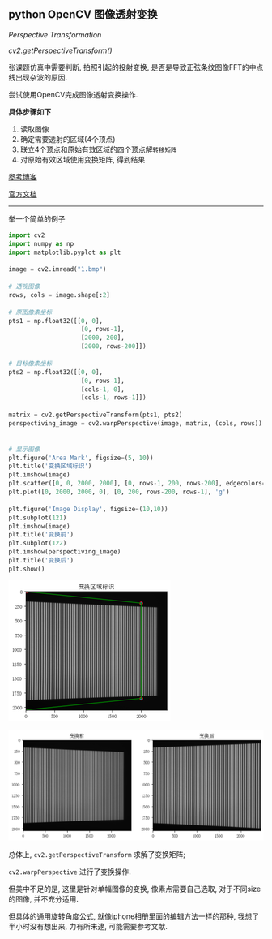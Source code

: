 ## python OpenCV 图像透射变换

*Perspective Transformation*

*cv2.getPerspectiveTransform()*

张课题仿真中需要判断, 拍照引起的投射变换, 是否是导致正弦条纹图像FFT的中点线出现杂波的原因.

尝试使用OpenCV完成图像透射变换操作.

**具体步骤如下**
>
1. 读取图像
2. 确定需要透射的区域(4个顶点)
3. 联立4个顶点和原始有效区域的四个顶点解`转移矩阵`
4. 对原始有效区域使用变换矩阵, 得到结果


[参考博客](http://www.1zlab.com/wiki/python-opencv-tutorial/opencv-image-prespective-projection/)

[官方文档](https://docs.opencv.org/3.0-beta/doc/py_tutorials/py_imgproc/py_geometric_transformations/py_geometric_transformations.html#geometric-transformations)

-----------------------
举一个简单的例子


```python
import cv2
import numpy as np
import matplotlib.pyplot as plt

image = cv2.imread("1.bmp")

# 透视图像
rows, cols = image.shape[:2]

# 原图像素坐标
pts1 = np.float32([[0, 0], 
                    [0, rows-1],
                    [2000, 200],
                    [2000, rows-200]])

# 目标像素坐标
pts2 = np.float32([[0, 0], 
                    [0, rows-1],
                    [cols-1, 0],
                    [cols-1, rows-1]])

matrix = cv2.getPerspectiveTransform(pts1, pts2)
perspectiving_image = cv2.warpPerspective(image, matrix, (cols, rows))


# 显示图像
plt.figure('Area Mark', figsize=(5, 10))
plt.title('变换区域标识')
plt.imshow(image)
plt.scatter([0, 0, 2000, 2000], [0, rows-1, 200, rows-200], edgecolors='r')
plt.plot([0, 2000, 2000, 0], [0, 200, rows-200, rows-1], 'g')

plt.figure('Image Display', figsize=(10,10))
plt.subplot(121)
plt.imshow(image)
plt.title('变换前')
plt.subplot(122)
plt.imshow(perspectiving_image)
plt.title('变换后')
plt.show()
```


    
![png](output_1_0.png)
    



    
![png](output_1_1.png)
    


总体上,
`cv2.getPerspectiveTransform` 求解了变换矩阵;

`cv2.warpPerspective` 进行了变换操作.

但美中不足的是, 这里是针对单幅图像的变换, 像素点需要自己选取, 对于不同size的图像, 并不充分适用.


但具体的通用旋转角度公式, 就像iphone相册里面的编辑方法一样的那种, 我想了半小时没有想出来, 力有所未逮, 可能需要参考文献.
